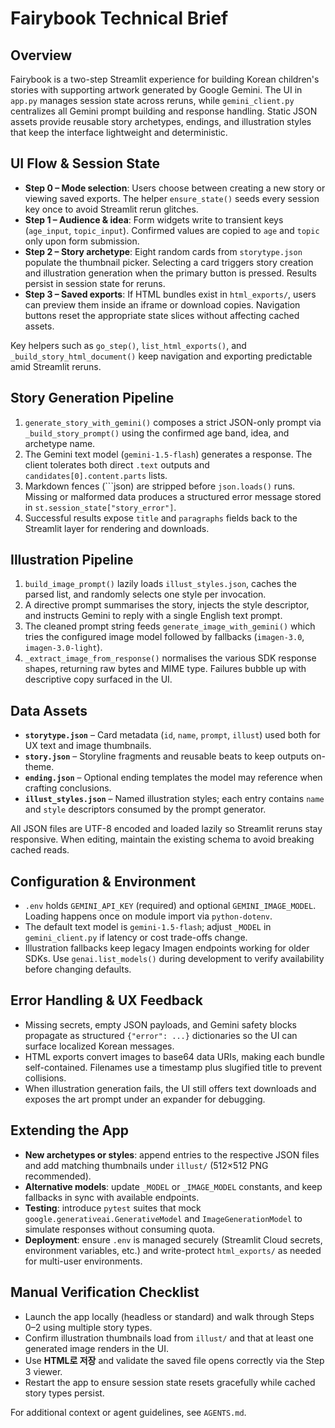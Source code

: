 # Fairybook Technical Brief

## Overview
Fairybook is a two-step Streamlit experience for building Korean children's stories with supporting artwork generated by Google Gemini. The UI in `app.py` manages session state across reruns, while `gemini_client.py` centralizes all Gemini prompt building and response handling. Static JSON assets provide reusable story archetypes, endings, and illustration styles that keep the interface lightweight and deterministic.

## UI Flow & Session State
- **Step 0 – Mode selection**: Users choose between creating a new story or viewing saved exports. The helper `ensure_state()` seeds every session key once to avoid Streamlit rerun glitches.
- **Step 1 – Audience & idea**: Form widgets write to transient keys (`age_input`, `topic_input`). Confirmed values are copied to `age` and `topic` only upon form submission.
- **Step 2 – Story archetype**: Eight random cards from `storytype.json` populate the thumbnail picker. Selecting a card triggers story creation and illustration generation when the primary button is pressed. Results persist in session state for reruns.
- **Step 3 – Saved exports**: If HTML bundles exist in `html_exports/`, users can preview them inside an iframe or download copies. Navigation buttons reset the appropriate state slices without affecting cached assets.

Key helpers such as `go_step()`, `list_html_exports()`, and `_build_story_html_document()` keep navigation and exporting predictable amid Streamlit reruns.

## Story Generation Pipeline
1. `generate_story_with_gemini()` composes a strict JSON-only prompt via `_build_story_prompt()` using the confirmed age band, idea, and archetype name.
2. The Gemini text model (`gemini-1.5-flash`) generates a response. The client tolerates both direct `.text` outputs and `candidates[0].content.parts` lists.
3. Markdown fences (```json) are stripped before `json.loads()` runs. Missing or malformed data produces a structured error message stored in `st.session_state["story_error"]`.
4. Successful results expose `title` and `paragraphs` fields back to the Streamlit layer for rendering and downloads.

## Illustration Pipeline
1. `build_image_prompt()` lazily loads `illust_styles.json`, caches the parsed list, and randomly selects one style per invocation.
2. A directive prompt summarises the story, injects the style descriptor, and instructs Gemini to reply with a single English text prompt.
3. The cleaned prompt string feeds `generate_image_with_gemini()` which tries the configured image model followed by fallbacks (`imagen-3.0`, `imagen-3.0-light`).
4. `_extract_image_from_response()` normalises the various SDK response shapes, returning raw bytes and MIME type. Failures bubble up with descriptive copy surfaced in the UI.

## Data Assets
- **`storytype.json`** – Card metadata (`id`, `name`, `prompt`, `illust`) used both for UX text and image thumbnails.
- **`story.json`** – Storyline fragments and reusable beats to keep outputs on-theme.
- **`ending.json`** – Optional ending templates the model may reference when crafting conclusions.
- **`illust_styles.json`** – Named illustration styles; each entry contains `name` and `style` descriptors consumed by the prompt generator.

All JSON files are UTF-8 encoded and loaded lazily so Streamlit reruns stay responsive. When editing, maintain the existing schema to avoid breaking cached reads.

## Configuration & Environment
- `.env` holds `GEMINI_API_KEY` (required) and optional `GEMINI_IMAGE_MODEL`. Loading happens once on module import via `python-dotenv`.
- The default text model is `gemini-1.5-flash`; adjust `_MODEL` in `gemini_client.py` if latency or cost trade-offs change.
- Illustration fallbacks keep legacy Imagen endpoints working for older SDKs. Use `genai.list_models()` during development to verify availability before changing defaults.

## Error Handling & UX Feedback
- Missing secrets, empty JSON payloads, and Gemini safety blocks propagate as structured `{"error": ...}` dictionaries so the UI can surface localized Korean messages.
- HTML exports convert images to base64 data URIs, making each bundle self-contained. Filenames use a timestamp plus slugified title to prevent collisions.
- When illustration generation fails, the UI still offers text downloads and exposes the art prompt under an expander for debugging.

## Extending the App
- **New archetypes or styles**: append entries to the respective JSON files and add matching thumbnails under `illust/` (512×512 PNG recommended).
- **Alternative models**: update `_MODEL` or `_IMAGE_MODEL` constants, and keep fallbacks in sync with available endpoints.
- **Testing**: introduce `pytest` suites that mock `google.generativeai.GenerativeModel` and `ImageGenerationModel` to simulate responses without consuming quota.
- **Deployment**: ensure `.env` is managed securely (Streamlit Cloud secrets, environment variables, etc.) and write-protect `html_exports/` as needed for multi-user environments.

## Manual Verification Checklist
- Launch the app locally (headless or standard) and walk through Steps 0–2 using multiple story types.
- Confirm illustration thumbnails load from `illust/` and that at least one generated image renders in the UI.
- Use **HTML로 저장** and validate the saved file opens correctly via the Step 3 viewer.
- Restart the app to ensure session state resets gracefully while cached story types persist.

For additional context or agent guidelines, see `AGENTS.md`.
